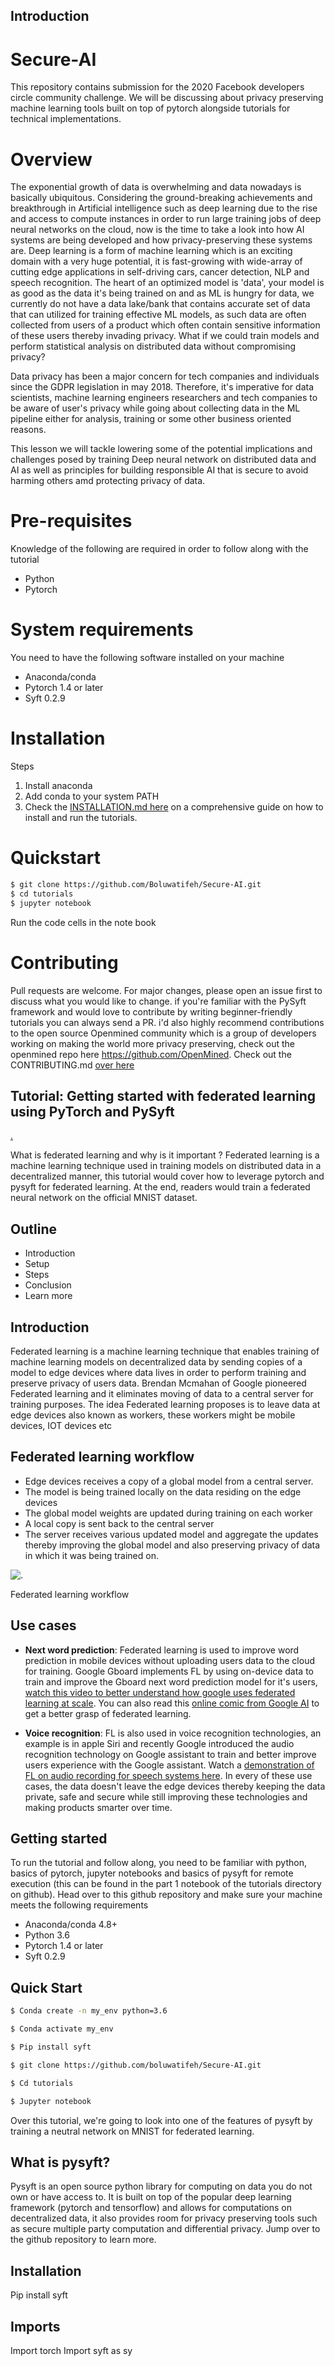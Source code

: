 ## Introduction

# Secure-AI

This repository contains submission for the 2020 Facebook developers circle community challenge. We will be discussing about privacy preserving machine learning tools built on top of pytorch alongside tutorials for technical implementations.

# Overview

The exponential growth of data is overwhelming and data nowadays is basically ubiquitous. Considering the ground-breaking achievements and breakthrough in Artificial intelligence such as deep learning due to the rise and access to compute instances in order to run large training jobs of deep neural networks on the cloud, now is the time to take a look into how AI systems are being developed and how privacy-preserving these systems are. Deep learning is a form of machine  learning which is an exciting domain with a very huge potential, it is fast-growing with wide-array of cutting edge applications in self-driving cars, cancer detection, NLP and speech recognition. The heart of an optimized model is 'data', your model is as good as the data it's being trained on and as ML is hungry for data, we currently do not have a data lake/bank that contains accurate set of data that can utilized for training effective ML models, as such data are often collected from users of a product which often contain sensitive information of these users thereby invading privacy. What if we could train models and perform statistical analysis on distributed data without compromising privacy? 

  Data privacy has been a major concern for tech companies and individuals since the GDPR legislation in may 2018. Therefore, it's imperative for data scientists, machine learning engineers researchers and tech companies to be aware of user's privacy while going about collecting data in the ML pipeline either for analysis, training or some other business oriented reasons. 

This lesson we will tackle lowering some of the potential implications and challenges posed by training Deep neural network on distributed data and AI as well as principles for building responsible AI that is secure to avoid harming others amd protecting privacy of data.

# Pre-requisites
Knowledge of the following are required in order to follow along with the tutorial

- Python
- Pytorch 

# System requirements 
You need to have the following software installed on your machine

- Anaconda/conda
- Pytorch 1.4 or later 
- Syft 0.2.9

# Installation 
Steps
1. Install anaconda 
2. Add conda to your system PATH
3. Check the [INSTALLATION.md here](https://github.com/Boluwatifeh/Secure-AI/blob/master/INSTALLATION.md) on a comprehensive guide on how to install and run the tutorials.

# Quickstart

```bash
$ git clone https://github.com/Boluwatifeh/Secure-AI.git
$ cd tutorials 
$ jupyter notebook
``` 
Run the code cells in the note book 


# Contributing 
Pull requests are welcome. For major changes, please open an issue first to discuss what you would like to change. if you're familiar with the PySyft framework and would love to contribute by writing beginner-friendly tutorials you can always send a PR. i'd also highly recommend contributions to the open source Openmined community which is a group of developers working on making the world more privacy preserving, check out the openmined repo here https://github.com/OpenMined. Check out the CONTRIBUTING.md [over here](https://github.com/Boluwatifeh/Secure-AI/blob/master/CONTRIBUTING.md)




## Tutorial: Getting started with federated learning using PyTorch and PySyft

[.](https://preview.redd.it/wh66axb4a2151.png?width=600&format=png&auto=webp&s=276a41a59a5e1c4c0185a0e74623efe6f41d4dbb) 

What is federated learning and why is it important ?
Federated learning is a machine learning technique used in training models on distributed data in a decentralized manner, this tutorial would cover how to leverage pytorch and pysyft for federated learning. At the end, readers would train a federated neural network on the official MNIST dataset. 

## Outline
- Introduction 
- Setup
- Steps
- Conclusion
- Learn more

## Introduction

Federated learning is a machine learning technique that enables training of machine learning models on decentralized data by sending copies of a model to edge devices where data lives in order to perform training and preserve privacy of users data. Brendan Mcmahan of Google pioneered Federated learning and it eliminates moving of data to a central server for training purposes. The idea Federated learning proposes is to leave data at edge devices also known as workers, these workers might be mobile devices, IOT devices etc

## Federated learning workflow 
- Edge devices receives a copy of a global model from a central server.
- The model is being trained locally on the data residing on the edge devices 
- The global model weights are updated during training on each worker 
- A local copy is sent back to the central server 
- The server receives various updated model and aggregate the updates thereby improving the global model and also preserving privacy of data in which it was being trained on.

![.](https://1.bp.blogspot.com/-K65Ed68KGXk/WOa9jaRWC6I/AAAAAAAABsM/gglycD_anuQSp-i67fxER1FOlVTulvV2gCLcB/w1200-h630-p-k-no-nu/FederatedLearning_FinalFiles_Flow%2BChart1.png)

Federated learning workflow

## Use cases 

- **Next word prediction**: Federated learning is used to improve word prediction in mobile devices without uploading users data to the cloud for training. Google Gboard implements FL by using on-device data to train and improve the Gboard next word prediction model for it's users, [watch this video to better understand how google uses federated learning at scale](https://www.youtube.com/watch?v=gbRJPa9d-VU&list=PLDz716gGFpo22O7ePVr4TjNHHWEdhF8Ve&index=71). You can also read this [online comic from Google AI](https://federated.withgoogle.com/) to get a better grasp of federated learning. 

- **Voice recognition**: FL is also used in voice recognition technologies, an example is in apple Siri and recently Google introduced the audio recognition technology on Google assistant to train and better improve users experience with the Google assistant. Watch a [demonstration of FL on audio recording for speech systems here](https://www.youtube.com/watch?v=oqmcvxzbRJs). In every of these use cases, the data doesn't leave the edge devices thereby keeping the data private, safe and secure while still improving these technologies and making products smarter over time.

## Getting started

To run the tutorial and follow along, you need to be familiar with python, basics of pytorch, jupyter notebooks and basics of pysyft for remote execution (this can be found in the part 1 notebook of the tutorials directory on github). Head over to this github repository and make sure your machine meets the following requirements 
- Anaconda/conda 4.8+
- Python 3.6
- Pytorch 1.4 or later 
- Syft 0.2.9

## Quick Start
```bash
$ Conda create -n my_env python=3.6 
```
```bash
$ Conda activate my_env 
```
```bash
$ Pip install syft
```
```bash
$ git clone https://github.com/boluwatifeh/Secure-AI.git 
```
```bash
$ Cd tutorials
```
```bash
$ Jupyter notebook
```
Over this tutorial, we're going to look into one of the features of pysyft by training a neutral network on MNIST for federated learning.

## What is pysyft?

Pysyft is an open source python library for computing on data you do not own or have access to. It is built on top of the popular deep learning framework (pytorch and tensorflow) and allows for computations on decentralized data, it also provides room for privacy preserving tools such as secure multiple party computation and differential privacy. Jump over to the github repository to learn more. 

## Installation 

Pip install syft

## Imports

Import torch
Import syft as sy
